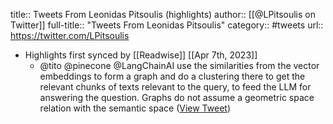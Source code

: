 title:: Tweets From Leonidas Pitsoulis (highlights)
author:: [[@LPitsoulis on Twitter]]
full-title:: "Tweets From Leonidas Pitsoulis"
category:: #tweets
url:: https://twitter.com/LPitsoulis

- Highlights first synced by [[Readwise]] [[Apr 7th, 2023]]
	- @tito @pinecone @LangChainAI use the similarities from the vector embeddings to form a graph and do a clustering there to get the relevant chunks of texts relevant to the query, to feed the LLM for answering the question.  Graphs do not assume a geometric space relation with the semantic space ([View Tweet](https://twitter.com/LPitsoulis/status/1642948663575035905))